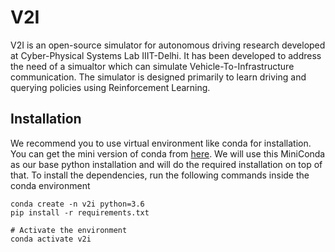# V2I

V2I is an open-source simulator for autonomous driving research developed at Cyber-Physical Systems Lab IIIT-Delhi. It has been developed to address the need of a simualtor which can simulate Vehicle-To-Infrastructure communication. The simulator is designed primarily to learn driving and querying policies using Reinforcement Learning.


## Installation

We recommend you to use virtual environment like conda for installation. You can get the mini version of conda from [here](https://docs.conda.io/en/latest/miniconda.html). We will use this MiniConda as our base python installation and will do the required installation on top of that. To install the dependencies, run the following commands inside the conda environment

```
conda create -n v2i python=3.6
pip install -r requirements.txt

# Activate the environment
conda activate v2i
```